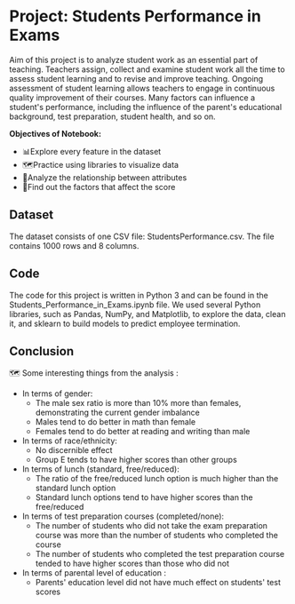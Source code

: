 #  Project: Students Performance in Exams

Aim of this project is to analyze student work as an essential part of teaching. Teachers assign, collect and examine student work all the time to assess student learning and to revise and improve teaching. Ongoing assessment of student learning allows teachers to engage in continuous quality improvement of their courses. Many factors can influence a student's performance, including the influence of the parent's educational background, test preparation, student health, and so on.

**Objectives of Notebook:**

- 📊Explore every feature in the dataset
- 🗺️Practice using libraries to visualize data
- 🐝Analyze the relationship between attributes
- 📝Find out the factors that affect the score


## Dataset

The dataset consists of one CSV file: StudentsPerformance.csv. The file contains 1000 rows and 8 columns.


## Code

The code for this project is written in Python 3 and can be found in the Students_Performance_in_Exams.ipynb file. We used several Python libraries, such as Pandas, NumPy, and Matplotlib, to explore the data, clean it, and sklearn to build models to predict employee termination.






## Conclusion

🗺️ Some interesting things from the analysis :
- In terms of gender:
   - The male sex ratio is more than 10% more than females, demonstrating the current gender imbalance
   - Males tend to do better in math than female
   - Females tend to do better at reading and writing than male
- In terms of race/ethnicity:
   - No discernible effect
   - Group E tends to have higher scores than other groups
- In terms of lunch (standard, free/reduced):
   - The ratio of the free/reduced lunch option is much higher than the standard lunch option
   - Standard lunch options tend to have higher scores than the free/reduced
- In terms of test preparation courses (completed/none):
   - The number of students who did not take the exam preparation course was more than the number of students who completed the course
   - The number of students who completed the test preparation course tended to have higher scores than those who did not
- In terms of parental level of education :
   - Parents' education level did not have much effect on students' test scores
